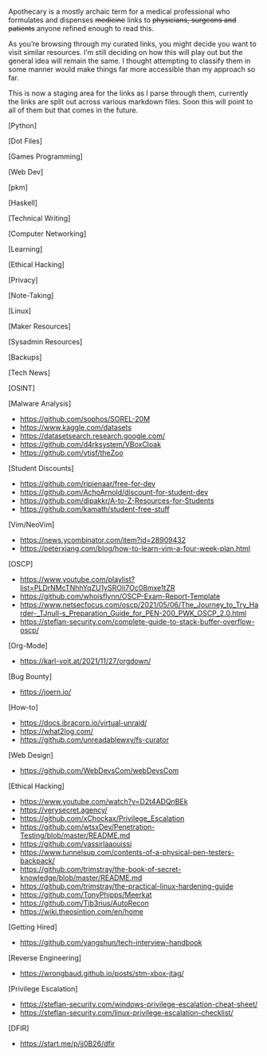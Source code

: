 Apothecary is a mostly archaic term for a medical professional who formulates and dispenses ~~medicine~~ links to ~~physicians, surgeons and patients~~ anyone refined enough to read this.

As you’re browsing through my curated links, you might decide you want to visit similar resources. I’m still deciding on how this will play out but the general idea will remain the same. I thought attempting to classify them in some manner would make things far more accessible than my approach so far.

This is now a staging area for the links as I parse through them, currently the links are split out across various markdown files. Soon this will point to all of them but that comes in the future.

[Python]


[Dot Files]

[Games Programming]

[Web Dev]

[pkm]


[Haskell]

[Technical Writing]

[Computer Networking]

[Learning]


[Ethical Hacking]


[Privacy]


[Note-Taking]

[Linux]


[Maker Resources]

[Sysadmin Resources]


[Backups]

[Tech News]

[OSINT]



[Malware Analysis]
- https://github.com/sophos/SOREL-20M
- https://www.kaggle.com/datasets
- https://datasetsearch.research.google.com/
- https://github.com/d4rksystem/VBoxCloak
- https://github.com/ytisf/theZoo

[Student Discounts]
- https://github.com/ripienaar/free-for-dev
- https://github.com/AchoArnold/discount-for-student-dev
- https://github.com/dipakkr/A-to-Z-Resources-for-Students
- https://github.com/kamath/student-free-stuff

[Vim/NeoVim]
- https://news.ycombinator.com/item?id=28909432
- https://peterxjang.com/blog/how-to-learn-vim-a-four-week-plan.html

[OSCP]
- https://www.youtube.com/playlist?list=PLDrNMcTNhhYqZU1ySROli7Oc08mxe1tZR
- https://github.com/whoisflynn/OSCP-Exam-Report-Template
- https://www.netsecfocus.com/oscp/2021/05/06/The_Journey_to_Try_Harder-_TJnull-s_Preparation_Guide_for_PEN-200_PWK_OSCP_2.0.html
- https://steflan-security.com/complete-guide-to-stack-buffer-overflow-oscp/

[Org-Mode]
- https://karl-voit.at/2021/11/27/orgdown/

[Bug Bounty]
- https://joern.io/

[How-to]
- https://docs.ibracorp.io/virtual-unraid/
- https://what2log.com/
- https://github.com/unreadablewxy/fs-curator

[Web Design]
- https://github.com/WebDevsCom/webDevsCom

[Ethical Hacking]
- https://www.youtube.com/watch?v=D2t4ADQnBEk
- https://verysecret.agency/
- https://github.com/xChockax/Privilege_Escalation
- https://github.com/wtsxDev/Penetration-Testing/blob/master/README.md
- https://github.com/yassirlaaouissi
- https://www.tunnelsup.com/contents-of-a-physical-pen-testers-backpack/
- https://github.com/trimstray/the-book-of-secret-knowledge/blob/master/README.md
- https://github.com/trimstray/the-practical-linux-hardening-guide
- https://github.com/TonyPhipps/Meerkat
- https://github.com/Tib3rius/AutoRecon
- https://wiki.theosintion.com/en/home

[Getting Hired]
- https://github.com/yangshun/tech-interview-handbook

[Reverse Engineering]
- https://wrongbaud.github.io/posts/stm-xbox-jtag/

[Privilege Escalation]
- https://steflan-security.com/windows-privilege-escalation-cheat-sheet/
- https://steflan-security.com/linux-privilege-escalation-checklist/

[DFIR]
- https://start.me/p/jj0B26/dfir

